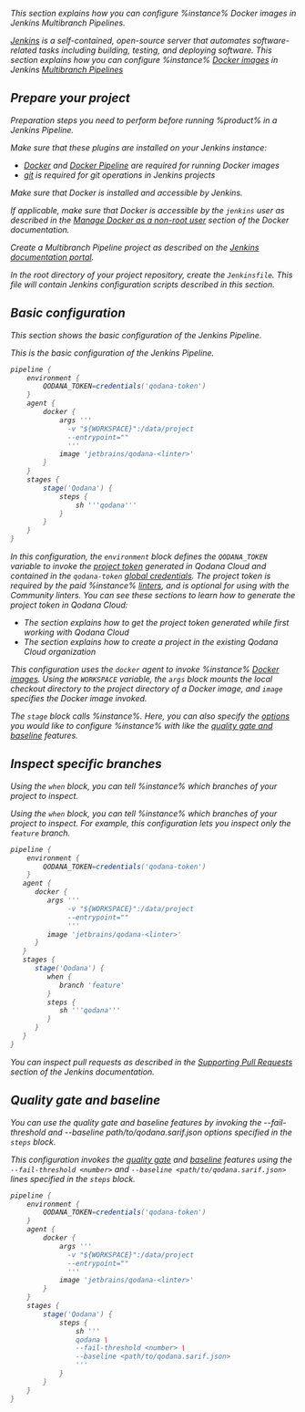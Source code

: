 [//]: # (title: Jenkins)

<var name="JenkinsLink" value="https://www.jenkins.io/doc/book/pipeline/jenkinsfile/#using-environment-variables"/>
<var name="Multipipe" value="https://www.jenkins.io/doc/book/pipeline/multibranch/#branches-and-pull-requests"/>
<var name="MultipipeCreate" value="https://www.jenkins.io/doc/book/pipeline/multibranch/#creating-a-multibranch-pipeline"/>
<var name="Dockeraccess" value="https://docs.docker.com/engine/install/linux-postinstall/#manage-docker-as-a-non-root-user"/>
<var name="Dplugin" value="https://plugins.jenkins.io/docker-plugin/"/>
<var name="DPplugin" value="https://plugins.jenkins.io/docker-workflow/"/>
<var name="Gplugin" value="https://plugins.jenkins.io/git/"/>
<var name="JPullRequests" value="https://www.jenkins.io/doc/book/pipeline/multibranch/#supporting-pull-requests" />
<var name="JenkinsCred" value="https://www.jenkins.io/doc/book/using/using-credentials/#adding-new-global-credentials"/>

<link-summary>This section explains how you can configure %instance%
Docker images in Jenkins Multibranch Pipelines.</link-summary>

[Jenkins](https://www.jenkins.io/doc/) is a self-contained, open-source server that automates software-related tasks 
including building, testing, and deploying software. This section explains how you can configure %instance%
[Docker images](docker-images.md) in Jenkins [Multibranch Pipelines](%Multipipe%)

## Prepare your project

<link-summary>Preparation steps you need to perform before running %product% in a Jenkins Pipeline.</link-summary>

Make sure that these plugins are installed on your Jenkins instance:

* [Docker](%Dplugin%) and [Docker Pipeline](%DPplugin%) are required for running Docker images
* [git](%Gplugin%) is required for git operations in Jenkins projects

Make sure that Docker is installed and accessible by Jenkins. 

If applicable, make sure that Docker is accessible by the `jenkins` user as described in the 
[Manage Docker as a non-root user](%Dockeraccess%) section of the Docker documentation.

Create a Multibranch Pipeline project as described on the [Jenkins documentation portal](%MultipipeCreate%).

In the root directory of your project repository, create the `Jenkinsfile`. This file will contain Jenkins 
configuration scripts described in this section. 

## Basic configuration

<link-summary>This section shows the basic configuration of the Jenkins Pipeline.</link-summary>

This is the basic configuration of the Jenkins Pipeline.

```groovy
pipeline {
    environment {
        QODANA_TOKEN=credentials('qodana-token')
    }
    agent {
        docker {
            args '''
              -v "${WORKSPACE}":/data/project
              --entrypoint=""
              '''
            image 'jetbrains/qodana-<linter>'
        }
    }
    stages {
        stage('Qodana') {
            steps {
                sh '''qodana'''
            }
        }
    }
}
```

In this configuration, the `environment` block defines the `QODANA_TOKEN` variable to invoke the
[project token](project-token.md) generated in Qodana Cloud and contained in 
the `qodana-token` [global credentials](%JenkinsCred%). The project token is required by the paid %instance%
[linters](pricing.md#pricing-linters-licenses), and is optional for using with the Community linters. You can see these sections 
to learn how to generate the project token in Qodana Cloud:

* The [](cloud-onboarding.md) section explains how to get the project token generated while first working with Qodana Cloud
* The [](cloud-projects.topic#cloud-manage-projects) section explains how to create a project in the existing Qodana Cloud organization

This configuration uses the `docker` agent to invoke %instance% [Docker images](docker-images.md). Using the 
`WORKSPACE` variable, the `args` block mounts the local checkout directory to the project directory of a Docker image, 
and `image` specifies the Docker image invoked.  

The `stage` block calls %instance%. Here, you can also specify the [options](docker-image-configuration.topic) 
you would like to configure %instance% with like the [quality gate and baseline](#Quality+gate+and+baseline) features.

## Inspect specific branches

<link-summary>Using the `when` block, you can tell %instance% which branches of your project to inspect.</link-summary>

Using the `when` block, you can tell %instance% which branches of your project to inspect. For example, this configuration 
lets you inspect only the `feature` branch. 

```groovy
pipeline {
    environment {
        QODANA_TOKEN=credentials('qodana-token')
    }
   agent {
      docker {
         args '''
              -v "${WORKSPACE}":/data/project
              --entrypoint=""
              '''
         image 'jetbrains/qodana-<linter>'
      }
   }
   stages {
      stage('Qodana') {
         when {
            branch 'feature'
         }
         steps {
            sh '''qodana'''
         }
      }
   }    
}
```

You can inspect pull requests as described in the [Supporting Pull Requests](%JPullRequests%) section
of the Jenkins documentation.

## Quality gate and baseline

<link-summary>You can use the quality gate and baseline features by invoking the --fail-threshold and 
--baseline path/to/qodana.sarif.json options specified in the `steps` block.</link-summary>

This configuration invokes the [quality gate](quality-gate.topic) and [baseline](baseline.topic) features using the 
`--fail-threshold <number>` and `--baseline <path/to/qodana.sarif.json>` lines specified in the `steps` block.

```groovy
pipeline {
    environment {
        QODANA_TOKEN=credentials('qodana-token')
    }
    agent {
        docker {
            args '''
              -v "${WORKSPACE}":/data/project
              --entrypoint=""
              '''
            image 'jetbrains/qodana-<linter>'
        }
    }
    stages {
        stage('Qodana') {
            steps {
                sh '''
                qodana \
                --fail-threshold <number> \
                --baseline <path/to/qodana.sarif.json>
                '''
            }
        }
    }
}
```
